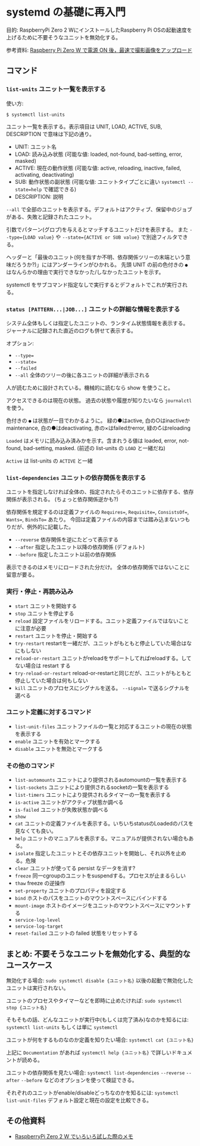 # systemd の基礎に再入門

目的: RaspberryPi Zero 2 WにインストールしたRaspberry Pi OSの起動速度を上げるために不要そうなユニットを無効化する。

参考資料: [Raspberry Pi Zero W で電源 ON 後，最速で撮影画像をアップロード](https://rabbit-note.com/2019/05/05/raspberry-pi-zero-w-fast-boot/)

## コマンド

### `list-units` ユニット一覧を表示する

使い方:

```console
$ systemctl list-units
```

ユニット一覧を表示する。表示項目は UNIT, LOAD, ACTIVE, SUB, DESCRIPTION で意味は下記の通り。

* UNIT: ユニット名
* LOAD: 読み込み状態 (可能な値: loaded, not-found, bad-setting, error, masked)
* ACTIVE: 現在の動作状態 (可能な値: active, reloading, inactive, failed, activating, deactivating)
* SUB: 動作状態の副状態 (可能な値: ユニットタイプごとに違い `systemctl --state=help` で確認できる)
* DESCRIPTION: 説明

`--all` で全部のユニットを表示する。デフォルトはアクティブ、保留中のジョブがある、失敗と記録されたユニット。

引数でパターン(グロブ)を与えるとマッチするユニットだけを表示する。
また `--type={LOAD value}` や `--state={ACTIVE or SUB value}` で別途フィルタできる。

ヘッダーと「最後のユニット(何を指すか不明、依存関係ツリーの末端という意味だろうか?)」にはアンダーラインがひかれる。
先頭 UNIT の前の色付きの `●` はなんらかの理由で実行できなかった/しなかったユニットを示す。

systemctl をサブコマンド指定なしで実行するとデフォルトでこれが実行される。

### `status [PATTERN...|JOB...]` ユニットの詳細な情報を表示する

システム全体もしくは指定したユニットの、ランタイム状態情報を表示する。
ジャーナルに記録された直近のログも併せて表示する。

オプション:

* `--type=`
* `--state=`
* `--failed`
* `--all` 全体のツリーの後に各ユニットの詳細が表示される

人が読むために設計されている。機械的に読むなら show を使うこと。

アクセスできるのは現在の状態。
過去の状態や履歴が知りたいなら `journalctl` を使う。

色付きの `●` は状態が一目でわかるように。
緑の●はactive, 白の○はinactiveかmaintenance, 白の●はdeactivating,
赤の×はfailedかerror, 緑の↻はreloading

`Loaded` はメモリに読み込み済みかを示す。含まれうる値は loaded, error, not-found, bad-setting, masked.
(前述の list-units の `LOAD` と一緒だね)

`Active` は list-units の `ACTIVE` と一緒

### `list-dependencies` ユニットの依存関係を表示する

ユニットを指定しなければ全体の、指定されたらそのユニットに依存する、依存関係が表示される。
(ちょっと依存関係逆かも?)

依存関係を規定するのは定義ファイルの `Requires=`, `Requisite=`, `ConsistsOf=`, `Wants=`, `BindsTo=` あたり。
今回は定義ファイルの内容までは踏み込まないつもりだが、例外的に記載した。

* `--reverse` 依存関係を逆にたどって表示する
* `--after` 指定したユニット以降の依存関係 (デフォルト)
* `--before` 指定したユニット以前の依存関係

表示できるのはメモリにロードされた分だけ。
全体の依存関係ではないことに留意が要る。

### 実行・停止・再読み込み

* `start` ユニットを開始する
* `stop` ユニットを停止する
* `reload` 設定ファイルをリロードする。ユニット定義ファイルではないことに注意が必要
* `restart` ユニットを停止・開始する
* `try-restart` restartを一緒だが、ユニットがもともと停止していた場合はなにもしない
* `reload-or-restart` ユニットがreloadをサポートしてればreloadする。してない場合は restart する
* `try-reload-or-restart` reload-or-restartと同じだが、ユニットがもともと停止していた場合は何もしない
* `kill` ユニットのプロセスにシグナルを送る。 `--signal=` で送るシグナルを選べる

### ユニット定義に対するコマンド

* `list-unit-files` ユニットファイルの一覧と対応するユニットの現在の状態を表示する
* `enable` ユニットを有効とマークする
* `disable` ユニットを無効とマークする

### その他のコマンド

* `list-automounts` ユニットにより提供されるautomountの一覧を表示する
* `list-sockets` ユニットにより提供されるsocketの一覧を表示する
* `list-timers` ユニットにより提供されるタイマーの一覧を表示する
* `is-active` ユニットがアクティブ状態か調べる
* `is-failed` ユニットが失敗状態か調べる
* `show`
* `cat` ユニットの定義ファイルを表示する。いちいちstatusのLoadedのパスを見なくても良い。
* `help` ユニットのマニュアルを表示する。マニュアルが提供されない場合もある。
* `isolate` 指定したユニットとその依存ユニットを開始し、それ以外を止める。危険
* `clear` ユニットが使ってる persist なデータを消す?
* `freeze` 同一cgroupのユニットをsuspendする。プロセスが止まるらしい
* `thaw` freeze の逆操作
* `set-property` ユニットのプロパティを設定する
* `bind` ホストのパスをユニットのマウントスペースにバインドする
* `mount-image` ホストのイメージをユニットのマウントスペースにマウントする
* `service-log-level`
* `service-log-target`
* `reset-failed` ユニットの failed 状態をリセットする

## まとめ: 不要そうなユニットを無効化する、典型的なユースケース

無効化する場合: `sudo systemctl disable {ユニット名}`
以後の起動で無効化したユニットは実行されない。

ユニットのプロセスやタイマーなどを即時に止めたければ: `sudo systemctl stop {ユニット名}`

そもそもの話、どんなユニットが実行中(もしくは完了済み)なのかを知るには:
`systemctl list-units` もしくは単に `systemctl`

ユニットが何をするものなのか定義を知りたい場合: `systemctl cat {ユニット名}`

上記に `Documentation` があれば `systemctl help {ユニット名}` で詳しいドキュメントが読める。

ユニットの依存関係を見たい場合: `systemctl list-dependencies`
`--reverse` `--after` `--before` などのオプションを使って検証できる。

それぞれのユニットがenable/disableどっちなのかを知るには:
`systemctl list-unit-files`
デフォルト設定と現在の設定を比較できる。

## その他資料

* [RaspberryPi Zero 2 W でいろいろ試した際のメモ](./examine-rpz2.md)
